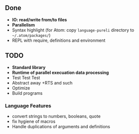 Done
----

- **IO: read/write from/to files**
- **Parallelism**
- Syntax highlight (for Atom: copy `language-pureli` directory to `~/.atom/packages/`)
- REPL with require, definitions and environment

TODO
----

- **Standard library**
- **Runtime of parallel execuation data processing**
- Test Test Test
- Abstract away +RTS and such
- Optimize
- Build programs

### Language Features

- convert strings to numbers, booleans, quote
- fix hygiene of macros
- Handle duplications of arguments and definitions
